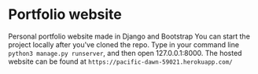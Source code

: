 # Portfolio website
Personal portfolio website made in Django and Bootstrap
You can start the project locally after you've cloned the repo.
Type in your command line `python3 manage.py runserver`, and then open 127.0.0.1:8000.
The hosted website can be found at `https://pacific-dawn-59021.herokuapp.com/`
